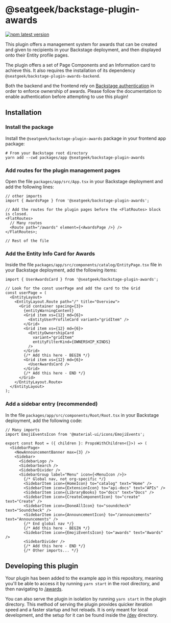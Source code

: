 # @seatgeek/backstage-plugin-awards

[![npm latest version](https://img.shields.io/npm/v/@seatgeek/backstage-plugin-awards/latest.svg)](https://www.npmjs.com/package/@seatgeek/backstage-plugin-awards)

This plugin offers a management system for awards that can be created and given
to recipients in your Backstage deployment, and then displayed onto their
Entity profile pages.

The plugin offers a set of Page Components and an Information card to achieve
this. It also requires the installation of its dependency
`@seatgeek/backstage-plugin-awards-backend`.

Both the backend and the frontend rely on
[Backstage authentication](https://backstage.io/docs/auth/) in order to enforce
ownership of awards. Please follow the documentation to enable authentication
before attempting to use this plugin!

## Installation

### Install the package

Install the `@seatgeek/backstage-plugin-awards` package in your frontend app package:

```shell
# From your Backstage root directory
yarn add --cwd packages/app @seatgeek/backstage-plugin-awards
```

### Add routes for the plugin management pages

Open the file `packages/app/src/App.tsx` in your Backstage deployment and add
the following lines:

```tsx
// other imports
import { AwardsPage } from '@seatgeek/backstage-plugin-awards';

// Add the routes for the plugin pages before the <FlatRoutes> block is closed.
<FlatRoutes>
  // Many routes
  <Route path="/awards" element={<AwardsPage />} />
</FlatRoutes>;

// Rest of the file
```

### Add the Entity Info Card for Awards

Inside the file `packages/app/src/components/catalog/EntityPage.tsx` file in
your Backstage deployment, add the following items:

```tsx
import { UserAwardsCard } from '@seatgeek/backstage-plugin-awards';

// Look for the const userPage and add the card to the Grid
const userPage = (
  <EntityLayout>
    <EntityLayout.Route path="/" title="Overview">
      <Grid container spacing={3}>
        {entityWarningContent}
        <Grid item xs={12} md={6}>
          <EntityUserProfileCard variant="gridItem" />
        </Grid>
        <Grid item xs={12} md={6}>
          <EntityOwnershipCard
            variant="gridItem"
            entityFilterKind={OWNERSHIP_KINDS}
          />
        </Grid>
        {/* Add this here - BEGIN */}
        <Grid item xs={12} md={6}>
          <UserAwardsCard />
        </Grid>
        {/* Add this here - END */}
      </Grid>
    </EntityLayout.Route>
  </EntityLayout>
);
```

### Add a sidebar entry (recommended)

In the file `packages/app/src/components/Root/Root.tsx` in your Backstage
deployment, add the following code:

```tsx
// Many imports
import EmojiEventsIcon from '@material-ui/icons/EmojiEvents';

export const Root = ({ children }: PropsWithChildren<{}>) => (
  <SidebarPage>
    <NewAnnouncementBanner max={3} />
    <Sidebar>
      <SidebarLogo />
      <SidebarSearch />
      <SidebarDivider />
      <SidebarGroup label="Menu" icon={<MenuIcon />}>
        {/* Global nav, not org-specific */}
        <SidebarItem icon={HomeIcon} to="catalog" text="Home" />
        <SidebarItem icon={ExtensionIcon} to="api-docs" text="APIs" />
        <SidebarItem icon={LibraryBooks} to="docs" text="Docs" />
        <SidebarItem icon={CreateComponentIcon} to="create" text="Create" />
        <SidebarItem icon={DoneAllIcon} to="soundcheck" text="Soundcheck" />
        <SidebarItem icon={AnnouncementIcon} to="/announcements" text="Announcements" />
        {/* End global nav */}
        {/* Add this here - BEGIN */}
        <SidebarItem icon={EmojiEventsIcon} to="awards" text="Awards" />
        <SidebarDivider />
        {/* Add this here - END */}
        {/* Other imports... */}
```

## Developing this plugin

Your plugin has been added to the example app in this repository, meaning you'll be able to access it by running `yarn start` in the root directory, and then navigating to [/awards](http://localhost:3000/awards).

You can also serve the plugin in isolation by running `yarn start` in the plugin directory.
This method of serving the plugin provides quicker iteration speed and a faster startup and hot reloads.
It is only meant for local development, and the setup for it can be found inside the [/dev](./dev) directory.
